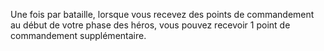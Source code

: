 Une fois par bataille, lorsque vous recevez des points de commandement au début de votre phase des héros, vous pouvez recevoir 1 point de commandement supplémentaire.